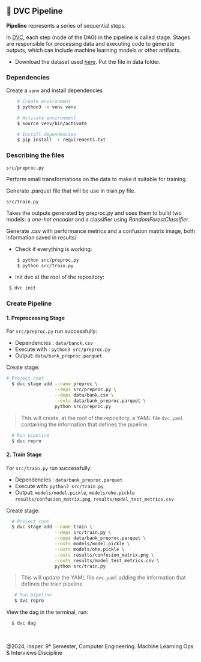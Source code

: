 ## 🔧 DVC Pipeline

**Pipeline** represents a series of sequential steps.

In [DVC](https://dvc.org/), each step (node of the DAG) in the pipeline is called stage. Stages are responsible for processing data and executing code to generate outputs, which can include machine learning models or other artifacts.

* Download the dataset used [here](https://github.com/Insper/mlops/tree/main/content/classes/16-data-versioning/data). Put the file in data folder. 

### Dependencies

Create a `venv` and install dependencies

```bash
    # Create environment
    $ python3 -m venv venv  

    # Activate environment
    $ source venv/bin/activate

    # Install dependencies
    $ pip install -r requirements.txt
```

### Describing the files 

`src/preproc.py`

Perform small transformations on the data to make it suitable for training.

Generate .parquet file that will be use in train.py file.

`src/train.py`

Takes the outputs generated by preproc.py and uses them to build two models: a *one-hot encoder* and a classifier using *RandomForestClassifier*.

Generate .csv with performance metrics and a confusion matrix image, both information saved in results/

* Check if everything is working:

```bash
    $ python src/preproc.py
    $ python src/train.py 
```   

* Init dvc at the root of the repository:
```bash
 $ dvc init
```

### Create Pipeline

#### 1. Preprocessing Stage

For `src/preproc.py` run successfully:

* Dependencies : `data/banck.csv`
* Execute with : `python3 src/preproc.py`
* Output: `data/bank_preproc.parquet`

Create stage:

```bash
# Project root
  $ dvc stage add --name preproc \
                  --deps src/preproc.py \
                  --deps data/bank.csv \
                  --outs data/bank_preproc.parquet \
                  python src/preproc.py
```

> This will create, at the root of the repository, a YAML file `dvc.yaml` containing the information that defines the pipeline.

```bash
  # Run pipeline
  $ dvc repro
```

#### 2. Train Stage

For `src/train.py` run successfully:

* Dependencies : `data/bank_preproc.parquet`
* Execute with: `python3 src/train.py`
* Output: `models/model.pickle`, `models/ohe.pickle`
`results/confusion_matrix.png`, `results/model_test_metrics.csv`

Create stage:

```bash
  # Project root
  $ dvc stage add --name train \
                  --deps src/train.py \
                  --deps data/bank_preproc.parquet \
                  --outs models/model.pickle \
                  --outs models/ohe.pickle \
                  --outs results/confusion_matrix.png \
                  --outs results/model_test_metrics.csv \
                  python src/train.py
```

> This will update the YAML file `dvc.yaml` adding the information that defines the train pipeline.

```bash
   # Run pipeline
   $ dvc repro
```

View the dag in the terminal, run:

```bash
  $ dvc dag
```

<br>

@2024, Insper. 9° Semester, Computer Engineering.
Machine Learning Ops & Interviews Discipline